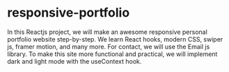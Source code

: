 # responsive-portfolio
In this Reactjs project, we will make an awesome responsive personal portfolio website step-by-step. We learn React hooks, modern CSS, swiper js, framer motion, and many more. For contact, we will use the Email js library. To make this site more functional and practical, we will implement dark and light mode with the useContext hook.
